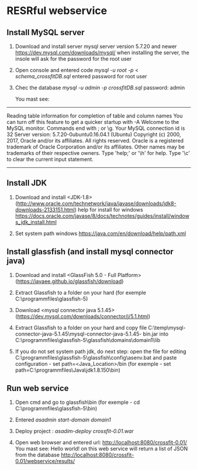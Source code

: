 # RESRful webservice

## Install MySQL server

1. Download and install server mysql server version 5.7.20 and newer <https://dev.mysql.com/downloads/mysql/>
   when installing the server, the insole will ask for the password for the root user
   
2. Open console and entered code _mysql_ _-u_ _root_ _-p_ < _schema_crossfitDB.sql_
   entered password for root user
   
3. Chec the database _mysql_ _-u_ _admin_ _-p_ _crossfitDB.sql_
   password: admin
   
   You mast see: 
____________________________________________________________________________________
  Reading table information for completion of table and column names
  You can turn off this feature to get a quicker startup with -A
  Welcome to the MySQL monitor.  Commands end with ; or \g.
  Your MySQL connection id is 32
  Server version: 5.7.20-0ubuntu0.16.04.1 (Ubuntu)
  Copyright (c) 2000, 2017, Oracle and/or its affiliates. All rights reserved.
  Oracle is a registered trademark of Oracle Corporation and/or its
  affiliates. Other names may be trademarks of their respective
  owners.
  Type 'help;' or '\h' for help. Type '\c' to clear the current input statement.
____________________________________________________________________________________

## Install JDK

1. Download and install <JDK-1.8> (http://www.oracle.com/technetwork/java/javase/downloads/jdk8-downloads-2133151.html)
   help for install for windows <https://docs.oracle.com/javase/8/docs/technotes/guides/install/windows_jdk_install.html>
      
2. Set system path windows <https://java.com/en/download/help/path.xml>

## Install glassfish (and install mysql connector java)

1. Download and install <GlassFish 5.0 - Full Platform> (https://javaee.github.io/glassfish/download)

2. Extract Glassfish to a folder on your hard  (for exemple C:\programmfiles\glassfish-5)

3. Download <mysql connector java 5.1.45>  (https://dev.mysql.com/downloads/connector/j/5.1.html)
   
4. Extract Glassfish to a folder on your hard and copy file C:\temp\mysql-connector-java-5.1.45\mysql-connector-java-5.1.45-     bin.jar    into   C:\programmfiles\glassfish-5\glassfish\domains\domain1\lib

5. If you do not set system path jdk, do next step: open the file for editing C:\programmfiles\glassfish-5\glassfish\config\asenv.bat  and paste configuration -  set path=<Java_Location>/bin    (for exemple - set path=C:\programmfiles\Java\jdk1.8.150\bin)

## Run web service

1. Open cmd and go to glassfish\bin (for exemple - cd C:\programmfiles\glassfish-5\bin)

2. Entered _asadmin_ _start_-_domain_ _domain1_

3. Deploy project : _asadim_-_deploy_ _crossfit-0.01.war_

4. Open web browser and entered url: <http://localhost:8080/crossfit-0.01/>
   You mast see: Hello world!
   on this web service will return a list of JSON from the database <http://localhost:8080/crossfit-0.01/webservice/results/>
